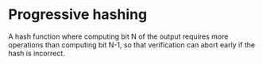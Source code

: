 # Progressive hashing

A hash function where computing bit N of the output requires more operations
than computing bit N-1, so that verification can abort early if the hash is
incorrect.
